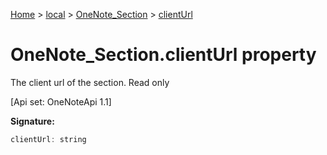 [Home](./index) &gt; [local](local.md) &gt; [OneNote\_Section](local.onenote_section.md) &gt; [clientUrl](local.onenote_section.clienturl.md)

# OneNote\_Section.clientUrl property

The client url of the section. Read only 

 \[Api set: OneNoteApi 1.1\]

**Signature:**
```javascript
clientUrl: string
```
